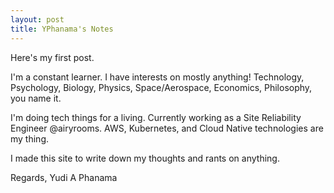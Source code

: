 ```yaml
---
layout: post
title: YPhanama's Notes
---
```


Here's my first post.

I'm a constant learner. I have interests on mostly anything!
Technology, Psychology, Biology, Physics, Space/Aerospace, Economics, Philosophy, you name it.

I'm doing tech things for a living.
Currently working as a Site Reliability Engineer @airyrooms.
AWS, Kubernetes, and Cloud Native technologies are my thing.

I made this site to write down my thoughts and rants on anything.

Regards,
Yudi A Phanama
